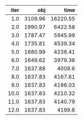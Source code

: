 |   iter |       obj |       time |
| ------:| ---------:| ----------:|
|  $1.0$ | $3109.96$ | $16220.55$ |
|  $2.0$ | $1990.97$ |  $6422.58$ |
|  $3.0$ | $1787.47$ |  $5945.99$ |
|  $4.0$ | $1735.81$ |  $4539.34$ |
|  $5.0$ | $1680.99$ |  $4238.41$ |
|  $6.0$ | $1649.62$ |  $3979.36$ |
|  $7.0$ | $1637.88$ |   $4008.6$ |
|  $8.0$ | $1637.83$ |  $4167.61$ |
|  $9.0$ | $1637.83$ |  $4196.03$ |
| $10.0$ | $1637.83$ |  $4210.32$ |
| $11.0$ | $1637.83$ |  $4140.79$ |
| $12.0$ | $1637.83$ |   $4199.6$ |

